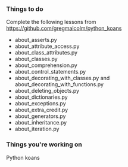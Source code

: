 ### Things to do

Complete the following lessons from https://github.com/gregmalcolm/python_koans

* about_asserts.py
* about_attribute_access.py
* about_class_attributes.py
* about_classes.py
* about_comprehension.py
* about_control_statements.py
* about_decorating_with_classes.py and about_decorating_with_functions.py
* about_deleting_objects.py
* about_dictionaries.py
* about_exceptions.py
* about_extra_credit.py
* about_generators.py
* about_inheritance.py
* about_iteration.py

### Things you're working on

Python koans
